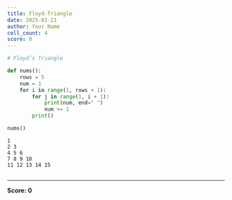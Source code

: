```yaml
---
title: Floyd-Triangle
date: 2025-01-21
author: Your Name
cell_count: 4
score: 0
---
```


```python
# Floyd’s Triangle
```


```python
def nums():
    rows = 5
    num = 1
    for i in range(1, rows + 1):
        for j in range(1, i + 1):
            print(num, end=" ")
            num += 1
        print()
```


```python
nums()
```

    1 
    2 3 
    4 5 6 
    7 8 9 10 
    11 12 13 14 15 



```python

```


---
**Score: 0**
